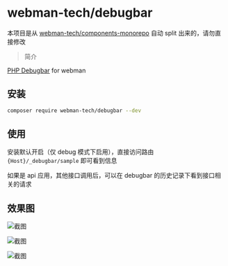 # webman-tech/debugbar

本项目是从 [webman-tech/components-monorepo](https://github.com/orgs/webman-tech/components-monorepo) 自动 split 出来的，请勿直接修改

> 简介

[PHP Debugbar](http://phpdebugbar.com/) for webman

## 安装

```bash
composer require webman-tech/debugbar --dev
```

## 使用

安装默认开启（仅 debug 模式下启用），直接访问路由 `{Host}/_debugbar/sample` 即可看到信息

如果是 api 应用，其他接口调用后，可以在 debugbar 的历史记录下看到接口相关的请求

## 效果图

![截图](https://www.workerman.net/upload/img/20220717/1762d40f967190.png)

![截图](https://www.workerman.net/upload/img/20220717/1762d40f897d23.png)

![截图](https://www.workerman.net/upload/img/20220717/1762d40f5fce87.png)
